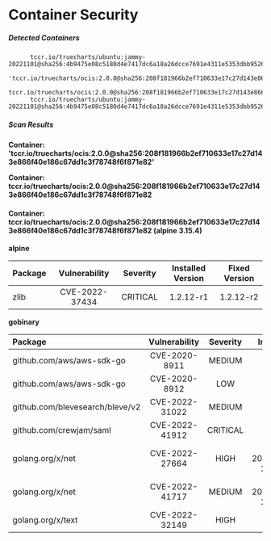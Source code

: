 # Container Security

##### Detected Containers

          tccr.io/truecharts/ubuntu:jammy-20221101@sha256:4b9475e08c5180d4e7417dc6a18a26dcce7691e4311e5353dbb952645c5ff43f
          'tccr.io/truecharts/ocis:2.0.0@sha256:208f181966b2ef710633e17c27d143e866f40e186c67dd1c3f78748f6f871e82'
          tccr.io/truecharts/ocis:2.0.0@sha256:208f181966b2ef710633e17c27d143e866f40e186c67dd1c3f78748f6f871e82
          tccr.io/truecharts/ubuntu:jammy-20221101@sha256:4b9475e08c5180d4e7417dc6a18a26dcce7691e4311e5353dbb952645c5ff43f

##### Scan Results

**Container: 'tccr.io/truecharts/ocis:2.0.0@sha256:208f181966b2ef710633e17c27d143e866f40e186c67dd1c3f78748f6f871e82'**


**Container: tccr.io/truecharts/ocis:2.0.0@sha256:208f181966b2ef710633e17c27d143e866f40e186c67dd1c3f78748f6f871e82**

#### Container: tccr.io/truecharts/ocis:2.0.0@sha256:208f181966b2ef710633e17c27d143e866f40e186c67dd1c3f78748f6f871e82 (alpine 3.15.4)
    

**alpine**

      
| Package         |    Vulnerability   |   Severity  |  Installed Version | Fixed Version |
|:----------------|:------------------:|:-----------:|:------------------:|:-------------:|
| zlib         |    CVE-2022-37434   |   CRITICAL  |  1.2.12-r1 | 1.2.12-r2 |

**gobinary**

      
| Package         |    Vulnerability   |   Severity  |  Installed Version | Fixed Version |
|:----------------|:------------------:|:-----------:|:------------------:|:-------------:|
| github.com/aws/aws-sdk-go         |    CVE-2020-8911   |   MEDIUM  |  v1.43.28 |  |
| github.com/aws/aws-sdk-go         |    CVE-2020-8912   |   LOW  |  v1.43.28 |  |
| github.com/blevesearch/bleve/v2         |    CVE-2022-31022   |   MEDIUM  |  v2.3.3 |  |
| github.com/crewjam/saml         |    CVE-2022-41912   |   CRITICAL  |  v0.4.6 | 0.4.9 |
| golang.org/x/net         |    CVE-2022-27664   |   HIGH  |  v0.0.0-20220516155154-20f960328961 | 0.0.0-20220906165146-f3363e06e74c |
| golang.org/x/net         |    CVE-2022-41717   |   MEDIUM  |  v0.0.0-20220516155154-20f960328961 | 0.4.0 |
| golang.org/x/text         |    CVE-2022-32149   |   HIGH  |  v0.3.7 | 0.3.8 |

